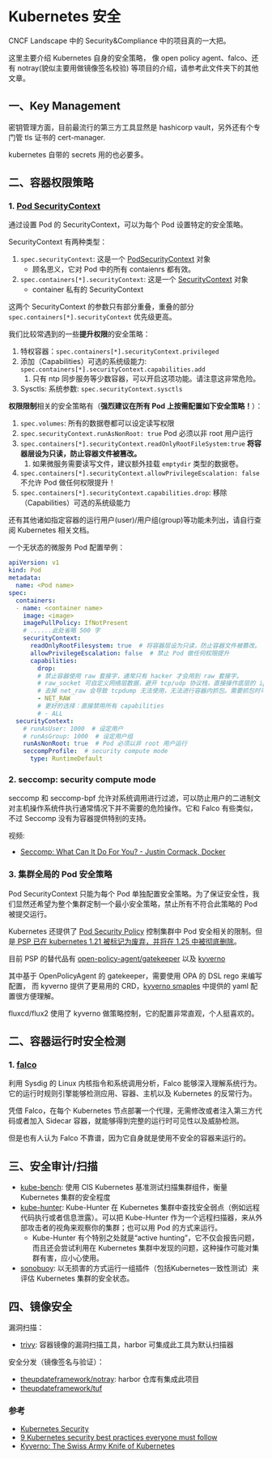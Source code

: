 # Kubernetes 安全

CNCF Landscape 中的 Security&Compliance 中的项目真的一大把。

这里主要介绍 Kubernetes 自身的安全策略， 像 open policy agent、falco、还有 notray(貌似主要用做镜像签名校验) 等项目的介绍，请参考此文件夹下的其他文章。


## 一、Key Management

密钥管理方面，目前最流行的第三方工具显然是 hashicorp vault，另外还有个专门管 tls 证书的 cert-manager.

kubernetes 自带的 secrets 用的也必要多。

## 二、容器权限策略

### 1. [Pod SecurityContext](https://kubernetes.io/docs/tasks/configure-pod-container/security-context/)

通过设置 Pod 的 SecurityContext，可以为每个 Pod 设置特定的安全策略。

SecurityContext 有两种类型：

1. `spec.securityContext`: 这是一个 [PodSecurityContext](https://kubernetes.io/docs/reference/generated/kubernetes-api/v1.20/#podsecuritycontext-v1-core) 对象
    - 顾名思义，它对 Pod 中的所有 contaienrs 都有效。
2. `spec.containers[*].securityContext`: 这是一个 [SecurityContext](https://kubernetes.io/docs/reference/generated/kubernetes-api/v1.20/#securitycontext-v1-core) 对象
    - container 私有的 SecurityContext

这两个 SecurityContext 的参数只有部分重叠，重叠的部分 `spec.containers[*].securityContext` 优先级更高。


我们比较常遇到的一些**提升权限**的安全策略：

1. 特权容器：`spec.containers[*].securityContext.privileged`
2. 添加（Capabilities）可选的系统级能力: `spec.containers[*].securityContext.capabilities.add`
   1. 只有 ntp 同步服务等少数容器，可以开启这项功能。请注意这非常危险。
3. Sysctls: 系统参数: `spec.securityContext.sysctls`

**权限限制**相关的安全策略有（**强烈建议在所有 Pod 上按需配置如下安全策略！**）：

1. `spec.volumes`: 所有的数据卷都可以设定读写权限
3. `spec.securityContext.runAsNonRoot: true` Pod 必须以非 root 用户运行
4. `spec.containers[*].securityContext.readOnlyRootFileSystem:true` **将容器层设为只读，防止容器文件被篡改。**
   1. 如果微服务需要读写文件，建议额外挂载 `emptydir` 类型的数据卷。
5. `spec.containers[*].securityContext.allowPrivilegeEscalation: false` 不允许 Pod 做任何权限提升！
6. `spec.containers[*].securityContext.capabilities.drop`: 移除（Capabilities）可选的系统级能力

还有其他诸如指定容器的运行用户(user)/用户组(group)等功能未列出，请自行查阅 Kubernetes 相关文档。

一个无状态的微服务 Pod 配置举例：

```yaml
apiVersion: v1
kind: Pod
metadata:
  name: <Pod name>
spec:
  containers:
  - name: <container name>
    image: <image>
    imagePullPolicy: IfNotPresent 
    # ......此处省略 500 字
    securityContext:
      readOnlyRootFilesystem: true  # 将容器层设为只读，防止容器文件被篡改。
      allowPrivilegeEscalation: false  # 禁止 Pod 做任何权限提升
      capabilities:
        drop:
        # 禁止容器使用 raw 套接字，通常只有 hacker 才会用到 raw 套接字。
        # raw_socket 可自定义网络层数据，避开 tcp/udp 协议栈，直接操作底层的 ip/icmp 数据包。可实现 ip 伪装、自定义协议等功能。
        # 去掉 net_raw 会导致 tcpdump 无法使用，无法进行容器内抓包。需要抓包时可临时去除这项配置
        - NET_RAW
        # 更好的选择：直接禁用所有 capabilities
        # - ALL
  securityContext:
    # runAsUser: 1000  # 设定用户
    # runAsGroup: 1000  # 设定用户组
    runAsNonRoot: true  # Pod 必须以非 root 用户运行
    seccompProfile:  # security compute mode
      type: RuntimeDefault
```

### 2. seccomp: security compute mode

seccomp 和 seccomp-bpf 允许对系统调用进行过滤，可以防止用户的二进制文对主机操作系统件执行通常情况下并不需要的危险操作。它和 Falco 有些类似，不过 Seccomp 没有为容器提供特别的支持。

视频:

- [Seccomp: What Can It Do For You? - Justin Cormack, Docker](https://www.youtube.com/watch?v=Ro4QRx7VPsY&list=PLj6h78yzYM2Pn8RxfLh2qrXBDftr6Qjut$index=22)


### 3. 集群全局的 Pod 安全策略

Pod SecurityContext 只能为每个 Pod 单独配置安全策略。为了保证安全性，我们显然还希望为整个集群定制一个最小安全策略，禁止所有不符合此策略的 Pod 被提交运行。

Kubernetes 还提供了 [Pod Security Policy](https://kubernetes.io/docs/concepts/policy/pod-security-policy/) 控制集群中 Pod 安全相关的限制。但是[ PSP 已在 kubernetes 1.21 被标记为废弃，并将在 1.25 中被彻底删除](https://github.com/kubernetes/kubernetes/pull/97171)。

目前 PSP 的替代品有 [open-policy-agent/gatekeeper](https://github.com/open-policy-agent/gatekeeper)
以及 [kyverno](https://github.com/kyverno/kyverno)

其中基于 OpenPolicyAgent 的 gatekeeper，需要使用 OPA 的 DSL rego 来编写配置，
而 kyverno 提供了更易用的 CRD，[kyverno smaples](https://github.com/kyverno/kyverno/tree/main/samples) 中提供的 yaml 配置很方便理解。

fluxcd/flux2 使用了 kyverno 做策略控制，它的配置非常直观，个人挺喜欢的。


## 二、容器运行时安全检测

### 1. [falco](https://github.com/falcosecurity/falco)

利用 Sysdig 的 Linux 内核指令和系统调用分析，Falco 能够深入理解系统行为。它的运行时规则引擎能够检测应用、容器、主机以及 Kubernetes 的反常行为。

凭借 Falco，在每个 Kubernetes 节点部署一个代理，无需修改或者注入第三方代码或者加入 Sidecar 容器，就能够得到完整的运行时可见性以及威胁检测。

但是也有人认为 Falco 不靠谱，因为它自身就是使用不安全的容器来运行的。


## 三、安全审计/扫描

- [kube-bench](https://github.com/aquasecurity/kube-bench): 使用 CIS Kubernetes 基准测试扫描集群组件，衡量 Kubernetes 集群的安全程度
- [kube-hunter](https://github.com/aquasecurity/kube-hunter): Kube-Hunter 在 Kubernetes 集群中查找安全弱点（例如远程代码执行或者信息泄露）。可以把 Kube-Hunter 作为一个远程扫描器，来从外部攻击者的视角来观察你的集群；也可以用 Pod 的方式来运行。
  - Kube-Hunter 有个特别之处就是“active hunting”，它不仅会报告问题，而且还会尝试利用在 Kubernetes 集群中发现的问题，这种操作可能对集群有害，应小心使用。
- [sonobuoy](https://github.com/vmware-tanzu/sonobuoy): 以无损害的方式运行一组插件（包括Kubernetes一致性测试）来评估 Kubernetes 集群的安全状态。


## 四、镜像安全

漏洞扫描：

- [trivy](https://github.com/aquasecurity/trivy): 容器镜像的漏洞扫描工具，harbor 可集成此工具为默认扫描器

安全分发（镜像签名与验证）：

- [theupdateframework/notray](https://github.com/theupdateframework/notary): harbor 仓库有集成此项目
- [theupdateframework/tuf](https://github.com/theupdateframework/tuf)


### 参考

- [Kubernetes Security](https://kubernetes.io/docs/concepts/security/)
- [9 Kubernetes security best practices everyone must follow](https://www.cncf.io/blog/2019/01/14/9-kubernetes-security-best-practices-everyone-must-follow/)
- [Kyverno: The Swiss Army Knife of Kubernetes](https://neonmirrors.net/post/2021-01/kyverno-the-swiss-army-knife-of-kubernetes/)